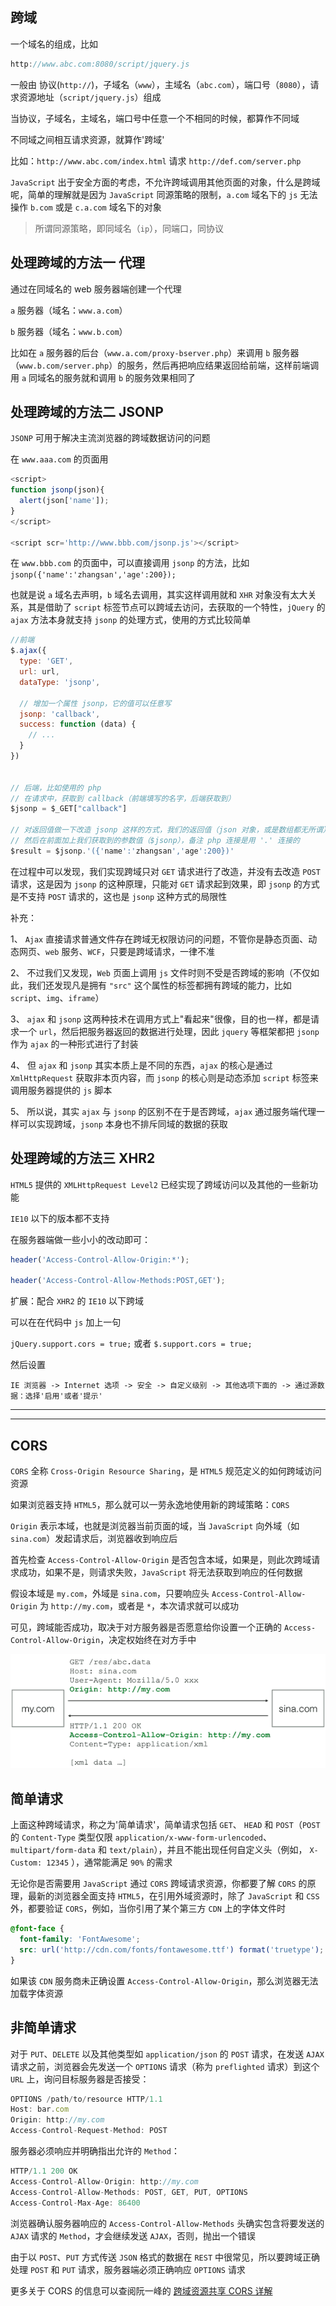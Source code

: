 ## 跨域

一个域名的组成，比如

```js
http://www.abc.com:8080/script/jquery.js
```

一般由 协议(`http://`)，子域名（`www`），主域名（`abc.com`），端口号（`8080`），请求资源地址（`script/jquery.js`）组成

当协议，子域名，主域名，端口号中任意一个不相同的时候，都算作不同域

不同域之间相互请求资源，就算作'跨域'

比如：`http://www.abc.com/index.html` 请求 `http://def.com/server.php`

`JavaScript` 出于安全方面的考虑，不允许跨域调用其他页面的对象，什么是跨域呢，简单的理解就是因为 `JavaScript` 同源策略的限制，`a.com` 域名下的 `js` 无法操作 `b.com` 或是 `c.a.com` 域名下的对象

> 所谓同源策略，即同域名（`ip`），同端口，同协议



## 处理跨域的方法一 代理

通过在同域名的 web 服务器端创建一个代理

`a` 服务器（域名：`www.a.com`）

`b` 服务器（域名：`www.b.com`）

比如在 `a` 服务器的后台（`www.a.com/proxy-bserver.php`）来调用 `b` 服务器（`www.b.com/server.php`）的服务，然后再把响应结果返回给前端，这样前端调用 `a` 同域名的服务就和调用 `b` 的服务效果相同了




## 处理跨域的方法二 JSONP

`JSONP` 可用于解决主流浏览器的跨域数据访问的问题

在 `www.aaa.com` 的页面用

```js
<script>
function jsonp(json){
  alert(json['name']);
}
</script>

<script scr='http://www.bbb.com/jsonp.js'></script>
```

在 `www.bbb.com` 的页面中，可以直接调用 `jsonp` 的方法，比如 `jsonp({'name':'zhangsan','age':200});`

也就是说 `a` 域名去声明，`b` 域名去调用，其实这样调用就和 `XHR` 对象没有太大关系，其是借助了 `script` 标签节点可以跨域去访问，去获取的一个特性，`jQuery` 的 `ajax` 方法本身就支持 `jsonp` 的处理方式，使用的方式比较简单

```js
//前端
$.ajax({
  type: 'GET',
  url: url,
  dataType: 'jsonp',

  // 增加一个属性 jsonp，它的值可以任意写
  jsonp: 'callback',
  success: function (data) {
    // ...
  }
})


// 后端，比如使用的 php
// 在请求中，获取到 callback（前端填写的名字，后端获取到）
$jsonp = $_GET["callback"]

// 对返回值做一下改造 jsonp 这样的方式，我们的返回值（json 对象，或是数组都无所谓）需要用 '()' 包裹起来
// 然后在前面加上我们获取到的参数值（$jsonp），备注 php 连接是用 '.' 连接的
$result = $jsonp.'({'name':'zhangsan','age':200})'
```

在过程中可以发现，我们实现跨域只对 `GET` 请求进行了改造，并没有去改造 `POST` 请求，这是因为 `jsonp` 的这种原理，只能对 `GET` 请求起到效果，即 `jsonp` 的方式是不支持 `POST` 请求的，这也是 `jsonp` 这种方式的局限性

补充：

1、 `Ajax` 直接请求普通文件存在跨域无权限访问的问题，不管你是静态页面、动态网页、`web` 服务、`WCF`，只要是跨域请求，一律不准

2、 不过我们又发现，`Web` 页面上调用 `js` 文件时则不受是否跨域的影响（不仅如此，我们还发现凡是拥有 `"src"` 这个属性的标签都拥有跨域的能力，比如 `script`、`img`、`iframe`）

3、 `ajax` 和 `jsonp` 这两种技术在调用方式上"看起来"很像，目的也一样，都是请求一个 `url`，然后把服务器返回的数据进行处理，因此 `jquery` 等框架都把 `jsonp` 作为 `ajax` 的一种形式进行了封装

4、 但 `ajax` 和 `jsonp` 其实本质上是不同的东西，`ajax` 的核心是通过 `XmlHttpRequest` 获取非本页内容，而 `jsonp` 的核心则是动态添加 `script` 标签来调用服务器提供的 `js` 脚本

5、 所以说，其实 `ajax` 与 `jsonp` 的区别不在于是否跨域，`ajax` 通过服务端代理一样可以实现跨域，`jsonp` 本身也不排斥同域的数据的获取


## 处理跨域的方法三 XHR2

`HTML5` 提供的 `XMLHttpRequest Level2` 已经实现了跨域访问以及其他的一些新功能

`IE10` 以下的版本都不支持

在服务器端做一些小小的改动即可：

```js
header('Access-Control-Allow-Origin:*');

header('Access-Control-Allow-Methods:POST,GET');
```

扩展：配合 `XHR2` 的 `IE10` 以下跨域

可以在在代码中 `js` 加上一句

`jQuery.support.cors = true;` 或者 `$.support.cors = true;`

然后设置 

```
IE 浏览器 -> Internet 选项 -> 安全 -> 自定义级别 -> 其他选项下面的 -> 通过源数据：选择'启用'或者'提示'
```







----

----




## CORS


`CORS` 全称 `Cross-Origin Resource Sharing`，是 `HTML5` 规范定义的如何跨域访问资源

如果浏览器支持 `HTML5`，那么就可以一劳永逸地使用新的跨域策略：`CORS`

`Origin` 表示本域，也就是浏览器当前页面的域，当 `JavaScript` 向外域（如 `sina.com`）发起请求后，浏览器收到响应后

首先检查 `Access-Control-Allow-Origin` 是否包含本域，如果是，则此次跨域请求成功，如果不是，则请求失败，`JavaScript` 将无法获取到响应的任何数据

假设本域是 `my.com`，外域是 `sina.com`，只要响应头 `Access-Control-Allow-Origin` 为 `http://my.com`，或者是 `*`，本次请求就可以成功

可见，跨域能否成功，取决于对方服务器是否愿意给你设置一个正确的 `Access-Control-Allow-Origin`，决定权始终在对方手中

![img](images/01.png)




## 简单请求

上面这种跨域请求，称之为'简单请求'，简单请求包括 `GET`、 `HEAD` 和 `POST`（`POST` 的 `Content-Type` 类型仅限 `application/x-www-form-urlencoded`、 `multipart/form-data` 和 `text/plain`），并且不能出现任何自定义头（例如， `X-Custom: 12345` ），通常能满足 `90%` 的需求

无论你是否需要用 `JavaScript` 通过 `CORS` 跨域请求资源，你都要了解 `CORS` 的原理，最新的浏览器全面支持 `HTML5`，在引用外域资源时，除了 `JavaScript` 和 `CSS` 外，都要验证 `CORS`，例如，当你引用了某个第三方 `CDN` 上的字体文件时

```css
@font-face {
  font-family: 'FontAwesome';
  src: url('http://cdn.com/fonts/fontawesome.ttf') format('truetype');
}
```

如果该 `CDN` 服务商未正确设置 `Access-Control-Allow-Origin`，那么浏览器无法加载字体资源



## 非简单请求

对于 `PUT`、`DELETE` 以及其他类型如 `application/json` 的 `POST` 请求，在发送 `AJAX` 请求之前，浏览器会先发送一个 `OPTIONS` 请求（称为 `preflighted` 请求）到这个 `URL` 上，询问目标服务器是否接受：

```js
OPTIONS /path/to/resource HTTP/1.1
Host: bar.com
Origin: http://my.com
Access-Control-Request-Method: POST
```

服务器必须响应并明确指出允许的 `Method`：

```js
HTTP/1.1 200 OK
Access-Control-Allow-Origin: http://my.com
Access-Control-Allow-Methods: POST, GET, PUT, OPTIONS
Access-Control-Max-Age: 86400
```

浏览器确认服务器响应的 `Access-Control-Allow-Methods` 头确实包含将要发送的 `AJAX` 请求的 `Method`，才会继续发送 `AJAX`，否则，抛出一个错误

由于以 `POST`、`PUT` 方式传送 `JSON` 格式的数据在 `REST` 中很常见，所以要跨域正确处理 `POST` 和 `PUT` 请求，服务器端必须正确响应 `OPTIONS` 请求

更多关于 CORS 的信息可以查阅阮一峰的 [跨域资源共享 CORS 详解](http://www.ruanyifeng.com/blog/2016/04/cors.html)